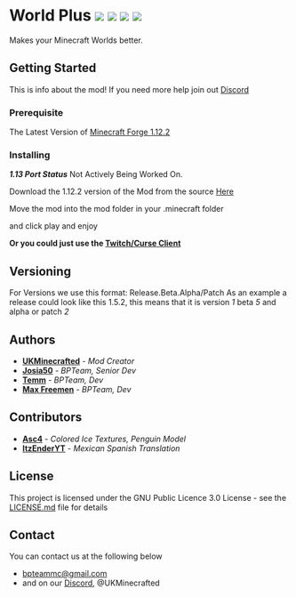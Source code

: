 # World Plus ![](https://img.shields.io/badge/Creator-UKMinecrafted-orange.svg) ![](https://img.shields.io/badge/Minecraft-1.12.2-blue.svg) ![](https://img.shields.io/badge/Owner-BPTeam-blue.svg) ![](https://img.shields.io/badge/Mod%20Status-Incomplete-red.svg)

Makes your Minecraft Worlds better.

## Getting Started

This is info about the mod!
If you need more help join out [Discord](https://discord.gg/R6GQ4PU)

### Prerequisite
The Latest Version of [Minecraft  Forge 1.12.2](https://www.minecraftforge.net)

### Installing
***1.13 Port Status*** Not Actively Being Worked On.

Download the 1.12.2 version of the Mod from the source [Here](https://minecraft.curseforge.com/projects/arctic-plus)

Move the mod into the mod folder in your .minecraft folder

and click play and enjoy

**Or you could just use the [Twitch/Curse Client](https://app.twitch.tv/download)**
## Versioning

For Versions we use this format: Release.Beta.Alpha/Patch As an example a release could look like this 1.5.2, this means that it is version *1* beta *5* and alpha or patch *2*

## Authors

* **[UKMinecrafted](https://GitHub.com/UKMinecrafted)** - *Mod Creator*
* **[Josia50](https://GitHub.com/Josia50)** - *BPTeam, Senior Dev*
* **[Temm](https://GitHub.com/bpteammc/arcticmod)** - *BPTeam, Dev*
* **[Max Freemen](https://GitHub.com/MaxFreemen)** - *BPTeam, Dev*

## Contributors


* **[Asc4](https://GitHub.com/Asc4Yin)** - *Colored Ice Textures, Penguin Model*
* **[ItzEnderYT](https://GitHub.com/ItzEnderYT0)** - *Mexican Spanish Translation*

## License

This project is licensed under the GNU Public Licence 3.0  License - see the [LICENSE.md](LICENSE.md) file for details

## Contact
You can contact us at the following below
* bpteammc@gmail.com
* and on our [Discord](https://discord.gg/R6GQ4PU), @UKMinecrafted
